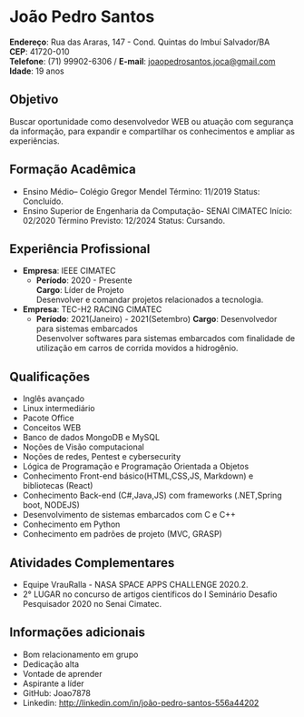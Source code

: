 # **João Pedro Santos**
**Endereço**: Rua das Araras, 147 - Cond. Quintas do Imbuí
Salvador/BA   
**CEP**: 41720-010  
**Telefone**: (71) 99902-6306 / **E-mail**: joaopedrosantos.joca@gmail.com  
**Idade**: 19 anos
## **Objetivo**
Buscar oportunidade como desenvolvedor WEB ou atuação com segurança da
informação, para expandir e compartilhar os conhecimentos e ampliar as experiências.
## **Formação Acadêmica**
* Ensino Médio– Colégio Gregor Mendel Término: 11/2019 Status: Concluído.
* Ensino Superior de Engenharia da Computação- SENAI CIMATEC Início: 02/2020 Término
Previsto: 12/2024 Status: Cursando.
## **Experiência Profissional**
* **Empresa**: IEEE CIMATEC  
  *  **Período**: 2020 - Presente  
    **Cargo**: Líder de Projeto  
    Desenvolver e comandar projetos relacionados a tecnologia.
* **Empresa**: TEC-H2 RACING CIMATEC 
  *  **Período**: 2021(Janeiro) -  2021(Setembro)
    **Cargo**: Desenvolvedor para sistemas embarcados  
    Desenvolver softwares para sistemas embarcados com finalidade de
    utilização em carros de corrida movidos a hidrogênio.
## **Qualificações**
* Inglês avançado
* Linux intermediário
* Pacote Office
* Conceitos WEB
* Banco de dados MongoDB e MySQL
* Noções de Visão computacional
* Noções de redes, Pentest e cybersecurity
* Lógica de Programação e Programação Orientada a Objetos
* Conhecimento Front-end básico(HTML,CSS,JS, Markdown) e bibliotecas (React)
* Conhecimento Back-end (C#,Java,JS) com frameworks (.NET,Spring boot, NODEJS)
* Desenvolvimento de sistemas embarcados com C e C++
* Conhecimento em Python 
* Conhecimento em padrões de projeto (MVC, GRASP)
## **Atividades Complementares**
* Equipe VrauRalla - NASA SPACE APPS CHALLENGE 2020.2.
* 2° LUGAR no concurso de artigos científicos do I Seminário Desafio Pesquisador
2020 no Senai Cimatec.
## **Informações adicionais**
* Bom relacionamento em grupo
* Dedicação alta
* Vontade de aprender
* Aspirante a líder
* GitHub: Joao7878
* Linkedin: http://linkedin.com/in/joão-pedro-santos-556a44202